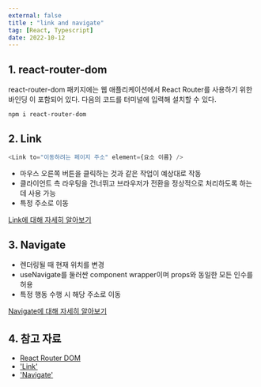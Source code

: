 ```yaml
---
external: false
title : "link and navigate"
tag: [React, Typescript]
date: 2022-10-12
---
```


## 1. react-router-dom

react-router-dom 패키지에는 웹 애플리케이션에서 React Router를 사용하기 위한 바인딩 이 포함되어 있다.
다음의 코드를 터미널에 입력해 설치할 수 있다.

```bash
npm i react-router-dom
```

## 2. Link

```ts
<Link to="이동하려는 페이지 주소" element={요소 이름} />
```

- 마우스 오른쪽 버튼을 클릭하는 것과 같은 작업이 예상대로 작동
- 클라이언트 측 라우팅을 건너뛰고 브라우저가 전환을 정상적으로 처리하도록 하는데 사용 가능
- 특정 주소로 이동

[Link에 대해 자세히 알아보기](https://reactrouter.com/en/main/components/link)

## 3. Navigate

- 렌더링될 때 현재 위치를 변경
- useNavigate를 둘러싼 component wrapper이며 props와 동일한 모든 인수를 허용
- 특정 행동 수행 시 해당 주소로 이동

[Navigate에 대해 자세히 알아보기](https://reactrouter.com/en/main/components/navigate)

## 4. 참고 자료

- [React Router DOM](https://www.npmjs.com/package/react-router-dom)
- ['Link'](https://reactrouter.com/en/main/components/link)
- ['Navigate'](https://reactrouter.com/en/main/components/navigate)

